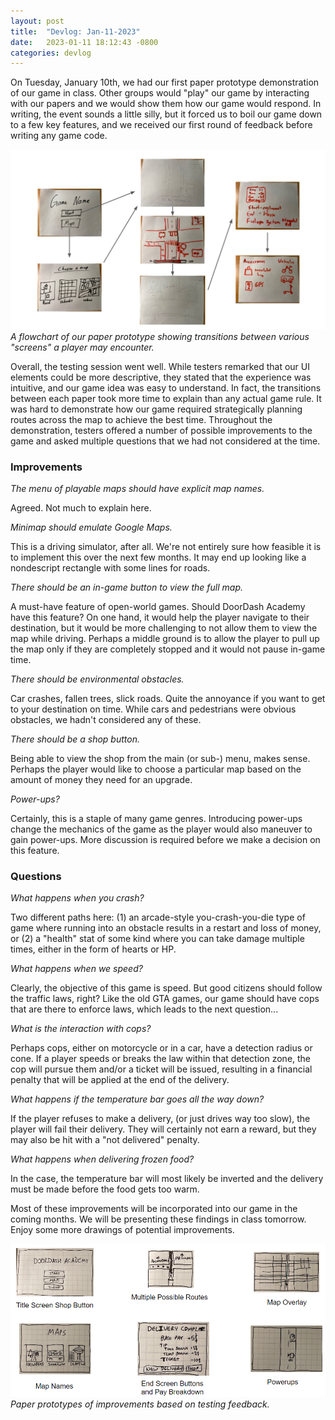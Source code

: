 ```yaml
---
layout: post
title:  "Devlog: Jan-11-2023"
date:   2023-01-11 18:12:43 -0800
categories: devlog
---
```


On Tuesday, January 10th, we had
  our first paper prototype demonstration
  of our game in class.
Other groups would "play" our game by interacting
  with our papers and we would show them how our
  game would respond.
In writing, the event sounds a little silly,
  but it forced us to boil our game
  down to a few key features, and
  we received our first round of feedback
  before writing any game code.

![Paper Prototype Flowchart](/assets/img/paper-prototype-flowchart.png)
*A flowchart of our paper prototype showing transitions between
  various "screens" a player may encounter.*

Overall, the testing session went well.
While testers remarked that our UI elements could
  be more descriptive, they stated that the experience
  was intuitive, and our game idea was easy to understand.
In fact, the transitions between each paper
  took more time to explain than any actual game rule.
It was hard to demonstrate how our game required
  strategically planning routes across the map
  to achieve the best time.
Throughout the demonstration,
  testers offered a number of possible improvements to the game
  and asked multiple questions that we had not considered at the time.

### Improvements

*The menu of playable maps should have explicit map names.*

Agreed.
Not much to explain here.

*Minimap should emulate Google Maps.*

This is a driving simulator, after all.
We're not entirely sure how feasible it is to implement this over the next few months.
It may end up looking like a nondescript
 rectangle with some lines for roads.

*There should be an in-game button to view the full map.*

A must-have feature of open-world games.
Should DoorDash Academy have this feature?
On one hand, it would help the player navigate to their destination,
  but it would be more challenging to not allow them to view the map
  while driving.
Perhaps a middle ground is to allow the player
  to pull up the map only if they are completely stopped
  and it would not pause in-game time.

*There should be environmental obstacles.*

Car crashes, fallen trees, slick roads.
Quite the annoyance if you want to get to your destination on time.
While cars and pedestrians were obvious obstacles,
  we hadn't considered any of these.

*There should be a shop button.*

Being able to view the shop from the main (or sub-) menu, makes sense.
Perhaps the player would like to choose a particular map based
  on the amount of money they need for an upgrade.

*Power-ups?*

Certainly, this is a staple of many game genres.
Introducing power-ups change the mechanics of
  the game as the player would also maneuver
  to gain power-ups.
More discussion is required before we make a decision on this feature.

### Questions

*What happens when you crash?*

Two different paths here:
  (1) an arcade-style you-crash-you-die type of game
  where running into an obstacle results in a restart
  and loss of money, or
  (2) a "health" stat of some kind where you can
  take damage multiple times, either in the form of hearts or HP.
  
*What happens when we speed?*

Clearly, the objective of this game is speed.
But good citizens should follow the traffic laws, right?
Like the old GTA games, our game should have cops that
  are there to enforce laws, which leads to the next question...

*What is the interaction with cops?*

Perhaps cops, either on motorcycle or in a car,
  have a detection radius or cone.
If a player speeds or breaks the law
  within that detection zone, the cop will pursue
  them and/or a ticket will be issued, resulting
  in a financial penalty that will be applied
  at the end of the delivery.

*What happens if the temperature bar goes all the way down?*

If the player refuses to make a delivery,
  (or just drives way too slow),
  the player will fail their delivery.
They will certainly not earn a reward,
  but they may also be hit with a "not delivered" penalty.

*What happens when delivering frozen food?*

In the case, the temperature bar will most likely be inverted
  and the delivery must be made before the food gets too warm.


Most of these improvements will be incorporated
  into our game in the coming months.
We will be presenting these findings
  in class tomorrow.
Enjoy some more drawings of potential improvements.

![Paper Prototype Improvements](/assets/img/paper-prototype-improvements.png)
*Paper prototypes of improvements based on testing feedback.*
